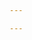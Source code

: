 ```yaml
---

---
```

<script src></script>
<script src="https://d3js.org/d3.v6.min.js"></script>
<script>
// for images
COMIC.magic([ document.getElementById('img1'),
              document.getElementById('img2') ]);
// for drawings
shapes.magic(); // where "shapes" is a drawing group created on "paper"
                // via the lib of your choice (see examples below)
<script>

Drawing depending on the lib you use:

// Raphael.js
paper = Raphael("paper", width, height);
stuff = paper.set();
or

// D3.js
paper = d3.select("#paper").append('svg');
stuff = paper.append("g");
or

// SVG.js
paper = SVG('paper').size(width, height);
stuff = paper.group();
or

// canvas
paper = document.getElementById("paper");
ctx = paper.getContext("2d");
// IMPORTANT: here we bind comic.js to the canvas context
COMIC.ctx(ctx);
and then for the SVG libs (SVG.js, D3.js, Raphael.js):

// these are the default values if you do not call "init"
// NOTE: values have changed with beta5
COMIC.init({
    ff: 8,      // fuzz factor for line drawing: bigger -> fuzzier
    ffc: 5,     // fuzz factor for curve drawing: bigger -> fuzzier
    fsteps: 5,  // number of pixels per step: smaller -> fuzzier
    msteps: 3,  // min number of steps: bigger -> fuzzier
});
// lets draw!
stuff.cLine(x1, y1, x2, y2);         // LINE from starting point to end point
stuff.cTrian(x1, y1, x2, y2, x3, y3); // TRIANGLE over three corner points
stuff.cRect(x1, y1, width, height, rh, rv); // RECTANGLE at upper left point (x1, y1) with
                                            // width & height and with rounded (elliptic) corners
                                            // with horizontal radius rh & vertical radius rv
stuff.cBezier2(x1, y1, cx, cy, x2, y2); // BEZIER (quadratic) curve with start point (x1, y1),
                                        // control point (cx, cy) and end point (x2, y2)
stuff.cBezier3(x1, y1, cx1, cy1, cx2, cy2, x2, y2); // BEZIER (cubic) curve with start point
                                                    // (x1, y1), control points (cx1, cy1) & (cx2, cy2)
                                                    // and end point (x2, y2)
stuff.cCircle(x1, y1, r, start, end); // CIRCLE at center point (x1, y1) with radius r and drawn
                                      // starting from 0 < start < 2*PI to 0 < end < 2*PI
stuff.cEllipse(x1, y1, rh, rv, rot, start, end); // ELLIPSE at center point with horizontal radius
                                                 // rh & vertical radius rv, rotation 0 < rot < 2*PI
                                                 // and drawn from 0 < start < 2*PI to 0 < end < 2*PI
// changing the look
stuff.attr({
    "stroke":"#E0AE9F",
    "stroke-width": 2,
    "fill": "none"
});
Beyond this all depends on your choice of library - e.g. translation:

// Raphael.js
stuff.transform("t100,100r45");
// D3.js
stuff.attr({ "transform":"translate(30) rotate(45)" });
// SVG.js
stuff.transform({ x:100, y:100, rotation:45 });
For the HTML5 Canvas almost everything works identically. However to change the looks:

// changing the look
ctx.strokeStyle = "#FDD1BD";
ctx.lineWidth = 3;
ctx.globalCompositeOperation = 'destination-over';
While the drawing works exactly as above:

// lets draw!
stuff.cLine(x1, y1, x2, y2)
     .cTrian(x1, y1, x2, y2, x3, y3)
     .cRect(x1, y1, width, height);